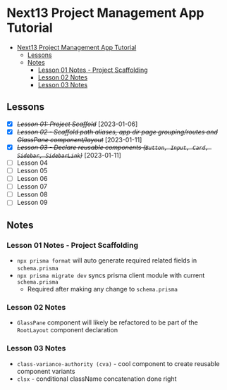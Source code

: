 # Next13 Project Management App Tutorial

- [Next13 Project Management App Tutorial](#next13-project-management-app-tutorial)
  - [Lessons](#lessons)
  - [Notes](#notes)
    - [Lesson 01 Notes - Project Scaffolding](#lesson-01-notes---project-scaffolding)
    - [Lesson 02 Notes](#lesson-02-notes)
    - [Lesson 03 Notes](#lesson-03-notes)

## Lessons

- [x] ~~_Lesson 01: Project Scaffold_~~ [2023-01-06]
- [x] ~~_Lesson 02 - Scaffold path aliases, app dir page grouping/routes and GlassPane component/layout_~~ [2023-01-11]
- [x] ~~_Lesson 03 - Declare reusable components (`Button, Input, Card, Sidebar, SidebarLink`)_~~ [2023-01-11]
- [ ] Lesson 04
- [ ] Lesson 05
- [ ] Lesson 06
- [ ] Lesson 07
- [ ] Lesson 08
- [ ] Lesson 09

## Notes

### Lesson 01 Notes - Project Scaffolding

- `npx prisma format` will auto generate required related fields in `schema.prisma`
- `npx prisma migrate dev` syncs prisma client module with current `schema.prisma`
  - Required after making any change to `schema.prisma`

### Lesson 02 Notes

- `GlassPane` component will likely be refactored to be part of the `RootLayout` component declaration

### Lesson 03 Notes

- `class-variance-authority (cva)` - cool component to create reusable component variants
- `clsx` - conditional className concatenation done right
